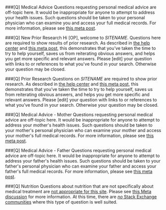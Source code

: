 ###[Q] Medical Advice
Questions requesting personal medical advice are off-topic here. It would be inappropriate for anyone to attempt to address your health issues. Such questions should be taken to your personal physician who can examine you and access your full medical records. For more information, please see [this meta post](https://medicalsciences.meta.stackexchange.com/a/748/805).

###[Q] New Prior Research
Hi [OP], welcome to $SITENAME$. Questions here are required to show results of prior research. As described in [the help center](https://$SITEURL$/help/how-to-ask) and [this meta post](https://medicalsciences.meta.stackexchange.com/q/411), this demonstrates that you’ve taken the time to try to help yourself, saves us from reiterating obvious answers, and helps you get more specific and relevant answers. Please [edit] your question with links to or references to what you've found in your search. Otherwise your question may be closed.

###[Q] Prior Research
Questions on $SITENAME$ are required to show prior research. As described in [the help center](https://$SITEURL$/help/how-to-ask) and [this meta post](https://medicalsciences.meta.stackexchange.com/q/411), this demonstrates that you’ve taken the time to try to help yourself, saves us from reiterating obvious answers, and helps you get more specific and relevant answers. Please [edit] your question with links to or references to what you've found in your search. Otherwise your question may be closed.

###[Q] Medical Advice - Mother
Questions requesting personal medical advice are off-topic here. It would be inappropriate for anyone to attempt to address your mother's health issues. Such questions should be taken to your mother's personal physician who can examine your mother and access your mother's full medical records. For more information, please see [this meta post](https://medicalsciences.meta.stackexchange.com/a/748/805).

###[Q] Medical Advice - Father
Questions requesting personal medical advice are off-topic here. It would be inappropriate for anyone to attempt to address your father's health issues. Such questions should be taken to your father's personal physician who can examine your father and access your father's full medical records. For more information, please see [this meta post](https://medicalsciences.meta.stackexchange.com/a/748/805).

###[Q] Nutrition
Questions about nutrition that are not specifically about medical treatment are [not appropriate for this site](https://$SITEURL$/help/on-topic). Please see [this Meta discussion](https://medicalsciences.meta.stackexchange.com/questions/1013/what-sort-of-nutrition-or-environmental-questions-are-suitable-now/) for more information. At this time, there are [*no* Stack Exchange communities](https://meta.stackexchange.com/questions/375543/is-there-a-community-about-nutrition) where this type of question is well suited.
